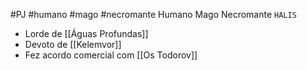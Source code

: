 #PJ #humano #mago #necromante
Humano
Mago Necromante
`HALIS`

- Lorde de [[Águas Profundas]]
- Devoto de [[Kelemvor]]
- Fez acordo comercial com [[Os Todorov]]